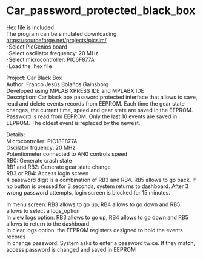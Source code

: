# Car_password_protected_black_box
Hex file is included  
The program can be simulated downloading https://sourceforge.net/projects/picsim/  
-Select PicGenios board  
-Select oscillator frequency: 20 MHz  
-Select microcontroller: PIC6F877A  
-Load the .hex file  
  
Project: Car Black Box  
Author: Franco Jesús Bolaños Gainsborg  
Developed using MPLAB XPRESS IDE and MPLABX IDE  
Description: Car black box password protected interface that allows to save, read and delete events records from EEPROM.   Each time the gear state changes, the current time, speed and gear state are saved in the EEPROM. Password is read from EEPROM. Only the last 10 events are saved in EEPROM. The oldest event is replaced by the newest.  
  
Details:  
Microcontroller: PIC18F877A  
Oscilator frquency: 20 MHz  
Potentiometer connected to AN0 controls speed  
RB0: Generate crash state  
RB1 and RB2: Generate gear state change  
RB3 or RB4: Access login screen  
4 password digit is a combination of RB3 and RB4. RB5 allows to go back. If no button is pressed for 3 seconds, system returns to dashboard. After 3 wrong password attempts, login screen is blocked for 15 minutes.  

In menu screen: RB3 allows to go up, RB4 allows to go down and RB5 allows to select a logs_option  
In view logs option: RB3 allows to go up, RB4 allows to go down and RB5 allows to return to the dashboard  
In clear logs option: the EEPROM registers designed to hold the events records  
In change password: System asks to enter a password twice. If they match, access password is changed and saved in EEPROM  
